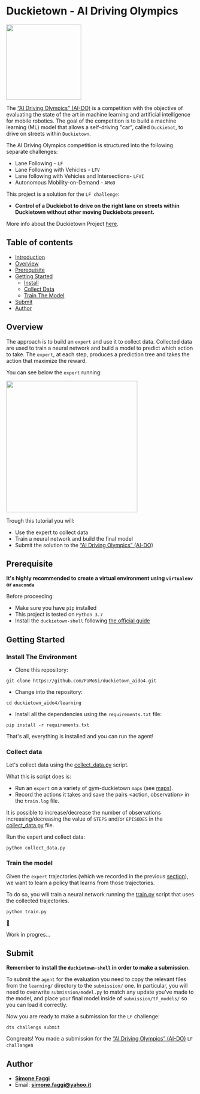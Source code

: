 # Duckietown - AI Driving Olympics
<a href="http://aido.duckietown.org"><img width="200" src="https://www.duckietown.org/wp-content/uploads/2018/12/AIDO_no_text-e1544555660271.png"/></a>

The [“AI Driving Olympics” (AI-DO)](http://aido.duckietown.org/) is a competition with the objective of 
evaluating the state of the art in machine learning and artificial intelligence for mobile robotics.
The goal of the competition is to build a machine learning (ML) model that allows a self-driving "car", called `Duckiebot`, to drive on streets within `Duckietown`.

The AI Driving Olympics competition is structured into the following separate challenges:
* Lane Following - `LF` 
* Lane Following with Vehicles - `LFV`
* Lane following with Vehicles and Intersections- `LFVI`
* Autonomous Mobility-on-Demand - `AMoD`

This project is a solution for the `LF challenge`: 
* **Control of a Duckiebot to drive on the right lane on streets within Duckietown without other moving Duckiebots present.**

More info about the Duckietown Project [here](http://aido.duckietown.org/).

## Table of contents
* [Introduction](#introduction)
* [Overview](#overview)
* [Prerequisite](#prerequisite)
* [Getting Started](#getting-started)
    * [Install](#install)
    * [Collect Data](#collect-data)
    * [Train The Model](#train-the-model)
* [Submit](#submit)
* [Author](#author)

## Overview

The approach is to build an `expert` and use it to collect data.
Collected data are used to train a neural network and build a model to predict which action to take.
The `expert`, at each step, produces a prediction tree and takes the action that maximize the reward.

You can see below the `expert` running:

<img width="350" height="350" src="gifs/topview.gif">

Trough this tutorial you will:
* Use the expert to collect data
* Train a neural network and build the final model
* Submit the solution to the [“AI Driving Olympics” (AI-DO)](http://aido.duckietown.org/)
  
## Prerequisite
**It's highly recommended to create a virtual environment using `virtualenv` or `anaconda`**

Before proceeding:
* Make sure you have `pip` installed
* This project is tested on `Python 3.7`
* Install the `duckietown-shell` following [the official guide](https://github.com/duckietown/duckietown-shell/blob/daffy-aido4/README.md)

## Getting Started
### Install The Environment

* Clone this repository:
```
git clone https://github.com/FaMoSi/duckietown_aido4.git
```

* Change into the repository:
```
cd duckietown_aido4/learning
```

* Install all the dependencies using the `requirements.txt` file:
```
pip install -r requirements.txt
```

That's all, everything is installed and you can run the agent!

### Collect data
Let's collect data using the [collect_data.py](learning/collect_data.py) script.

What this is script does is:
* Run an `expert` on a variety of gym-duckietown `maps` (see [maps](learning/maps)).  
* Record the actions it takes and save the pairs <action, observation> in the `train.log` file.

It is possible to increase/decrease the number of observations increasing/decreasing 
the value of `STEPS` and/or `EPISODES` in the [collect_data.py](learning/collect_data.py) file.

Run the expert and collect data:
``` 
python collect_data.py
```

### Train the model 
Given the `expert` trajectories (which we recorded in the previous [section](#collect-data)), 
we want to learn a policy that learns from those trajectories.

To do so, you will train a neural network running the [train.py](learning/train.py) script 
that uses the collected trajectories.

``` 
python train.py
```

:construction_worker:

Work in progres...

## Submit
**Remember to install the `duckietown-shell` in order to make a submission.**

To submit the `agent` for the evaluation you need to copy the relevant files from the `learning/` directory to the `submission/` one. 
In particular, you will need to overwrite `submission/model.py` to match any update you’ve made to the model, 
and place your final model inside of `submission/tf_models/` so you can load it correctly. 

Now you are ready to make a submission for the `LF` challenge:

```
dts challengs submit
```

Congreats! You made a submission for the [“AI Driving Olympics” (AI-DO)](http://aido.duckietown.org/) `LF challange`s

## Author
* **[Simone Faggi](https://github.com/FaMoSi)**
* Email: **simone.faggi@yahoo.it**




